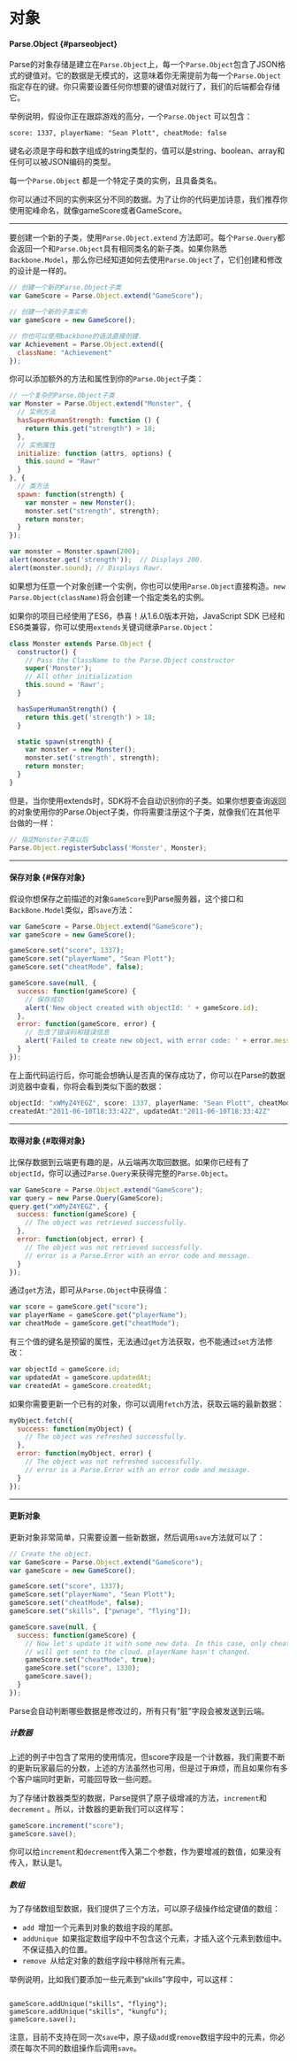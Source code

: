 # 对象

#### Parse.Object {#parseobject}

Parse的对象存储是建立在`Parse.Object`上，每一个`Parse.Object`包含了JSON格式的键值对。它的数据是无模式的，这意味着你无需提前为每一个`Parse.Object` 指定存在的键。你只需要设置任何你想要的键值对就行了，我们的后端都会存储它。

举例说明，假设你正在跟踪游戏的高分，一个`Parse.Object` 可以包含：

```
score: 1337, playerName: "Sean Plott", cheatMode: false
```

键名必须是字母和数字组成的string类型的，值可以是string、boolean、array和任何可以被JSON编码的类型。

每一个`Parse.Object` 都是一个特定子类的实例，且具备类名。

你可以通过不同的实例来区分不同的数据。为了让你的代码更加诗意，我们推荐你使用驼峰命名，就像gameScore或者GameScore。

---

要创建一个新的子类，使用`Parse.Object.extend` 方法即可。每个`Parse.Query`都会返回一个和`Parse.Object`具有相同类名的新子类。如果你熟悉`Backbone.Model`，那么你已经知道如何去使用`Parse.Object`了，它们创建和修改的设计是一样的。

```js
// 创建一个新的Parse.Object子类
var GameScore = Parse.Object.extend("GameScore");

// 创建一个新的子类实例
var gameScore = new GameScore();

// 你也可以使用backbone的语法直接创建.
var Achievement = Parse.Object.extend({
  className: "Achievement"
});
```

你可以添加额外的方法和属性到你的`Parse.Object`子类：

```js
// 一个复杂的Parse.Object子类
var Monster = Parse.Object.extend("Monster", {
  // 实例方法
  hasSuperHumanStrength: function () {
    return this.get("strength") > 18;
  },
  // 实例属性
  initialize: function (attrs, options) {
    this.sound = "Rawr"
  }
}, {
  // 类方法
  spawn: function(strength) {
    var monster = new Monster();
    monster.set("strength", strength);
    return monster;
  }
});

var monster = Monster.spawn(200);
alert(monster.get('strength'));  // Displays 200.
alert(monster.sound); // Displays Rawr.
```

如果想为任意一个对象创建一个实例，你也可以使用`Parse.Object`直接构造。`new Parse.Object(className)`将会创建一个指定类名的实例。

如果你的项目已经使用了ES6，恭喜！从1.6.0版本开始，JavaScript SDK 已经和ES6类兼容，你可以使用`extends`关键词继承`Parse.Object`：

```js
class Monster extends Parse.Object {
  constructor() {
    // Pass the ClassName to the Parse.Object constructor
    super('Monster');
    // All other initialization
    this.sound = 'Rawr';
  }

  hasSuperHumanStrength() {
    return this.get('strength') > 18;
  }

  static spawn(strength) {
    var monster = new Monster();
    monster.set('strength', strength);
    return monster;
  }
}
```

但是，当你使用extends时，SDK将不会自动识别你的子类。如果你想要查询返回的对象使用你的Parse.Object子类，你将需要注册这个子类，就像我们在其他平台做的一样：

```js
// 指定Monster子类以后
Parse.Object.registerSubclass('Monster', Monster);
```

---

#### 保存对象 {#保存对象}

假设你想保存之前描述的对象`GameScore`到Parse服务器，这个接口和`BackBone.Model`类似，即`save`方法：

```js
var GameScore = Parse.Object.extend("GameScore");
var gameScore = new GameScore();

gameScore.set("score", 1337);
gameScore.set("playerName", "Sean Plott");
gameScore.set("cheatMode", false);

gameScore.save(null, {
  success: function(gameScore) {
    // 保存成功
    alert('New object created with objectId: ' + gameScore.id);
  },
  error: function(gameScore, error) {
    // 包含了错误码和错误信息
    alert('Failed to create new object, with error code: ' + error.message);
  }
});
```

在上面代码运行后，你可能会想确认是否真的保存成功了，你可以在Parse的数据浏览器中查看，你将会看到类似下面的数据：

```js
objectId: "xWMyZ4YEGZ", score: 1337, playerName: "Sean Plott", cheatMode: false,
createdAt:"2011-06-10T18:33:42Z", updatedAt:"2011-06-10T18:33:42Z"
```

---

#### 取得对象 {#取得对象}

比保存数据到云端更有趣的是，从云端再次取回数据。如果你已经有了`objectId`，你可以通过`Parse.Query`来获得完整的`Parse.Object`。

```js
var GameScore = Parse.Object.extend("GameScore");
var query = new Parse.Query(GameScore);
query.get("xWMyZ4YEGZ", {
  success: function(gameScore) {
    // The object was retrieved successfully.
  },
  error: function(object, error) {
    // The object was not retrieved successfully.
    // error is a Parse.Error with an error code and message.
  }
});
```

通过`get`方法，即可从`Parse.Object`中获得值：

```js
var score = gameScore.get("score");
var playerName = gameScore.get("playerName");
var cheatMode = gameScore.get("cheatMode");
```

有三个值的键名是预留的属性，无法通过`get`方法获取，也不能通过`set`方法修改：

```js
var objectId = gameScore.id;
var updatedAt = gameScore.updatedAt;
var createdAt = gameScore.createdAt;
```

如果你需要更新一个已有的对象，你可以调用`fetch`方法，获取云端的最新数据：

```js
myObject.fetch({
  success: function(myObject) {
    // The object was refreshed successfully.
  },
  error: function(myObject, error) {
    // The object was not refreshed successfully.
    // error is a Parse.Error with an error code and message.
  }
});
```

---

#### 更新对象

更新对象非常简单，只需要设置一些新数据，然后调用`save`方法就可以了：

```js
// Create the object.
var GameScore = Parse.Object.extend("GameScore");
var gameScore = new GameScore();

gameScore.set("score", 1337);
gameScore.set("playerName", "Sean Plott");
gameScore.set("cheatMode", false);
gameScore.set("skills", ["pwnage", "flying"]);

gameScore.save(null, {
  success: function(gameScore) {
    // Now let's update it with some new data. In this case, only cheatMode and score
    // will get sent to the cloud. playerName hasn't changed.
    gameScore.set("cheatMode", true);
    gameScore.set("score", 1338);
    gameScore.save();
  }
});
```

Parse会自动判断哪些数据是修改过的，所有只有”脏”字段会被发送到云端。

##### 计数器

上述的例子中包含了常用的使用情况，但score字段是一个计数器，我们需要不断的更新玩家最后的分数，上述的方法虽然也可用，但是过于麻烦，而且如果你有多个客户端同时更新，可能回导致一些问题。

为了存储计数器类型的数据，Parse提供了原子级增减的方法，`increment`和`decrement` 。所以，计数器的更新我们可以这样写：

```js
gameScore.increment("score");
gameScore.save();
```

你可以给`increment`和`decrement`传入第二个参数，作为要增减的数值，如果没有传入，默认是1。

##### 数组

为了存储数组型数据，我们提供了三个方法，可以原子级操作给定键值的数组：

* `add `增加一个元素到对象的数组字段的尾部。
* `addUnique `如果指定数组字段中不包含这个元素，才插入这个元素到数组中。不保证插入的位置。
* `remove `从给定对象的数组字段中移除所有元素。

举例说明，比如我们要添加一些元素到“skills”字段中，可以这样：

```

gameScore.addUnique("skills", "flying");
gameScore.addUnique("skills", "kungfu");
gameScore.save();
```

注意，目前不支持在同一次`save`中，原子级`add`或`remove`数组字段中的元素，你必须在每次不同的数组操作后调用`save`。









